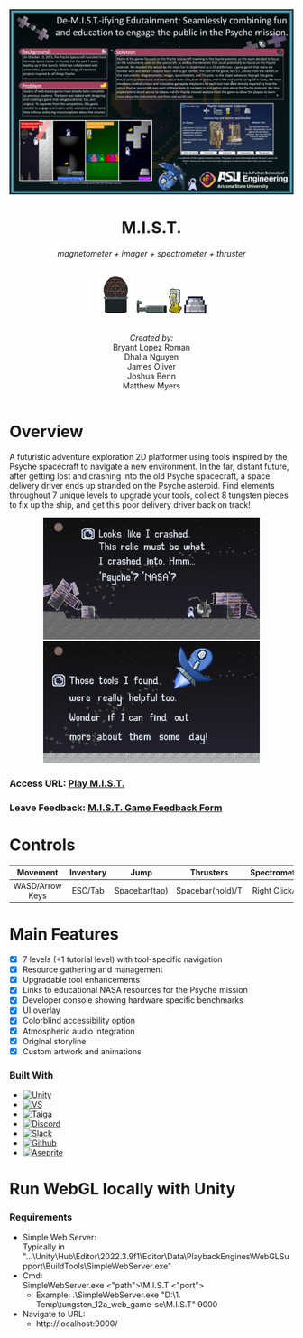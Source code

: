 <div align="center">
  <a href="https://missiontopsyche.github.io/tungsten_12a_web_game-se/M.I.S.T/">
    <img src="Cover.png" alt="Logo">
  </a>
  
  <h1 align="center">M.I.S.T.</h1>
  <h6 align="center">magnetometer + imager + spectrometer + thruster</h6>
  
  <img src="Psyche/Assets/Graphics/pick ups/tools/magnetometer.png" alt="magnetometer.png" alt="magnetometer">
  <img src="Psyche/Assets/Graphics/pick ups/tools/imager.png" alt="imager">
  <img src="Psyche/Assets/Graphics/pick ups/tools/grs.png" alt="grns">
  <img src="Psyche/Assets/Graphics/pick ups/tools/thruster.png" alt="thruster">
  
  <br><p4 align="center" ><i>Created by:</i></p4><br>
  <p5 align="center">Bryant Lopez Roman</p5><br>
  <p5 align="center">Dhalia Nguyen</p5><br>
  <p5 align="center">James Oliver</p5><br>
  <p5 align="center">Joshua Benn</p5><br>
  <p5 align="center">Matthew Myers</p5><br><br>
</div>

# Overview
A futuristic adventure exploration 2D platformer using tools inspired by the Psyche spacecraft to navigate a new environment.
In the far, distant future, after getting lost and crashing into the old Psyche spacecraft, a space delivery driver ends up
stranded on the Psyche asteroid. Find elements throughout 7 unique levels to upgrade your tools, collect 8 tungsten pieces to
fix up the ship, and get this poor delivery driver back on track!

<div align="center">
  <img src="Psyche/Assets/Graphics/Cutscenes/intro6.png" alt="opening cs6" width="384" height="216">
  <img src="Psyche/Assets/Graphics/Cutscenes/outro2.png" alt="ending cs2" width="384" height="216">
</div>

### Access URL: [Play M.I.S.T.](https://missiontopsyche.github.io/tungsten_12a_web_game-se/M.I.S.T/)

### Leave Feedback: [M.I.S.T. Game Feedback Form](https://docs.google.com/forms/d/e/1FAIpQLSd8H6gbkJdhOj6H3-D0T2M22WIM07zK0cMOKndf9nf4uXr3FA/viewform?usp=sf_link)

# Controls
Movement  | Inventory | Jump | Thrusters | Spectrometer | Emagnet | Magnetometer | Imager
:---------: | :-----: | :-----: | :----------:| :------------: | :-------: | :------------: | :------:
WASD/Arrow Keys | ESC/Tab | Spacebar(tap) | Spacebar(hold)/T | Right Click/G | Left Click/E | Passive | Passive

# Main Features
- [x] 7 levels (+1 tutorial level) with tool-specific navigation
- [x] Resource gathering and management
- [x] Upgradable tool enhancements
- [x] Links to educational NASA resources for the Psyche mission
- [x] Developer console showing hardware specific benchmarks
- [x] UI overlay
- [x] Colorblind accessibility option
- [x] Atmospheric audio integration
- [x] Original storyline
- [x] Custom artwork and animations
      
### Built With
* [![Unity][Unity.img]][Unity-url]
* [![VS][VS.img]][VS-url]
* [![Taiga][Taiga.img]][Taiga-url]
* [![Discord][Discord.img]][Discord-url]
* [![Slack][Slack.img]][Slack-url]
* [![Github][Github.img]][Github-url]
* [![Aseprite][Aseprite.img]][Aseprite-url]

<!-- MARKDOWN LINKS & IMAGES -->
[Unity-url]:  https://unity.com/
[Taiga-url]:  https://tree.taiga.io/project/lopezroman-psyche_web_game/timeline
[VS-url]:     https://visualstudio.microsoft.com/
[Discord-url]:https://discord.com/
[Slack-url]:  https://slack.com/
[Github-url]: https://github.com/MissionToPsyche/tungsten_12a_web_game-se
[Aseprite-url]: https://www.aseprite.org/

[Unity.img]:  https://img.shields.io/badge/Unity-100000?style=for-the-badge&logo=unity&logoColor=white
[Taiga.img]:  https://img.shields.io/badge/TAIGA-style=flat&color=green
[VS.img]:     https://img.shields.io/badge/Visual_Studio-5C2D91?style=for-the-badge&logo=visual%20studio&logoColor=white
[Discord.img]:https://img.shields.io/badge/Discord-7289DA?style=for-the-badge&logo=discord&logoColor=white
[Slack.img]:  https://img.shields.io/badge/Slack-4A154B?style=for-the-badge&logo=slack&logoColor=white
[Github.img]: https://img.shields.io/badge/GitHub-100000?style=for-the-badge&logo=github&logoColor=white
[Aseprite.img]: https://img.shields.io/badge/Aesprite-7D929E?style=for-the-badge&logo=aseprite&logoColor=white

# Run WebGL locally with Unity
### Requirements
- Simple Web Server:\
  Typically in\
  "...\Unity\Hub\Editor\2022.3.9f1\Editor\Data\PlaybackEngines\WebGLSupport\BuildTools\SimpleWebServer.exe"
- Cmd:\
  SimpleWebServer.exe <"path">\M.I.S.T <"port">
  - Example: .\SimpleWebServer.exe "D:\1. Temp\tungsten_12a_web_game-se\M.I.S.T" 9000
- Navigate to URL:
  - http://localhost:9000/


